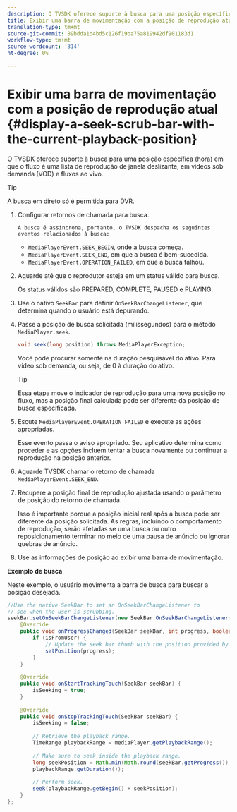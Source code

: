 ```yaml
---
description: O TVSDK oferece suporte à busca para uma posição específica (hora) em que o fluxo é uma lista de reprodução de janela deslizante, em vídeos sob demanda (VOD) e fluxos ao vivo.
title: Exibir uma barra de movimentação com a posição de reprodução atual
translation-type: tm+mt
source-git-commit: 89bdda1d4bd5c126f19ba75a819942df901183d1
workflow-type: tm+mt
source-wordcount: '314'
ht-degree: 0%

---
```



# Exibir uma barra de movimentação com a posição de reprodução atual {#display-a-seek-scrub-bar-with-the-current-playback-position}

O TVSDK oferece suporte à busca para uma posição específica (hora) em que o fluxo é uma lista de reprodução de janela deslizante, em vídeos sob demanda (VOD) e fluxos ao vivo.

>[!TIP]
>
>A busca em direto só é permitida para DVR.

1. Configurar retornos de chamada para busca.

       A busca é assíncrona, portanto, o TVSDK despacha os seguintes eventos relacionados à busca:
   
   * `MediaPlayerEvent.SEEK_BEGIN`, onde a busca começa.
   * `MediaPlayerEvent.SEEK_END`, em que a busca é bem-sucedida.
   * `MediaPlayerEvent.OPERATION_FAILED`, em que a busca falhou.

1. Aguarde até que o reprodutor esteja em um status válido para busca.

   Os status válidos são PREPARED, COMPLETE, PAUSED e PLAYING.
1. Use o nativo `SeekBar` para definir `OnSeekBarChangeListener`, que determina quando o usuário está depurando.
1. Passe a posição de busca solicitada (milissegundos) para o método `MediaPlayer.seek`.

   ```java
   void seek(long position) throws MediaPlayerException;
   ```

   Você pode procurar somente na duração pesquisável do ativo. Para vídeo sob demanda, ou seja, de 0 à duração do ativo.

   >[!TIP]
   >
   >Essa etapa move o indicador de reprodução para uma nova posição no fluxo, mas a posição final calculada pode ser diferente da posição de busca especificada.

1. Escute `MediaPlayerEvent.OPERATION_FAILED` e execute as ações apropriadas.

   Esse evento passa o aviso apropriado. Seu aplicativo determina como proceder e as opções incluem tentar a busca novamente ou continuar a reprodução na posição anterior.

1. Aguarde TVSDK chamar o retorno de chamada `MediaPlayerEvent.SEEK_END`.
1. Recupere a posição final de reprodução ajustada usando o parâmetro de posição do retorno de chamada.

   Isso é importante porque a posição inicial real após a busca pode ser diferente da posição solicitada. As regras, incluindo o comportamento de reprodução, serão afetadas se uma busca ou outro reposicionamento terminar no meio de uma pausa de anúncio ou ignorar quebras de anúncio.

1. Use as informações de posição ao exibir uma barra de movimentação.

<!--<a id="example_EEB73818260C43C8B5AE12BA68548AB7"></a>-->

**Exemplo de busca**

Neste exemplo, o usuário movimenta a barra de busca para buscar a posição desejada.

```java
//Use the native SeekBar to set an OnSeekBarChangeListener to 
// see when the user is scrubbing. 
seekBar.setOnSeekBarChangeListener(new SeekBar.OnSeekBarChangeListener() { 
    @Override 
    public void onProgressChanged(SeekBar seekBar, int progress, boolean isFromUser) { 
        if (isFromUser) { 
            // Update the seek bar thumb with the position provided by the user. 
            setPosition(progress); 
        } 
    } 
 
    @Override 
    public void onStartTrackingTouch(SeekBar seekBar) { 
        isSeeking = true; 
    } 
 
    @Override 
    public void onStopTrackingTouch(SeekBar seekBar) { 
        isSeeking = false; 
 
        // Retrieve the playback range. 
        TimeRange playbackRange = mediaPlayer.getPlaybackRange(); 
 
        // Make sure to seek inside the playback range. 
        long seekPosition = Math.min(Math.round(seekBar.getProgress()), 
        playbackRange.getDuration()); 
     
        // Perform seek. 
        seek(playbackRange.getBegin() + seekPosition); 
    } 
}; 
```

